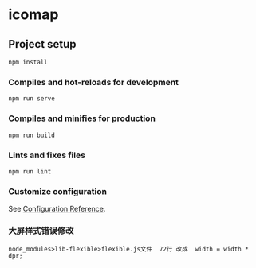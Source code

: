 # icomap

## Project setup
```
npm install
```

### Compiles and hot-reloads for development
```
npm run serve
```

### Compiles and minifies for production
```
npm run build
```

### Lints and fixes files
```
npm run lint
```

### Customize configuration
See [Configuration Reference](https://cli.vuejs.org/config/).


### 大屏样式错误修改
```
node_modules>lib-flexible>flexible.js文件  72行 改成  width = width * dpr;
```
